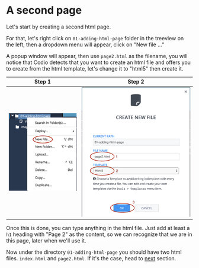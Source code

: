 # A second page
Let's start by creating a second html page. 

For that, let's right click on `01-adding-html-page` folder in the treeview on the left, then a dropdown menu will appear, click on "New file ..." 

A popup window will appear, then use `page2.html` as the filename, you will notice that Codio detects that you want to create an html file and offers you to create from the html template, let's change it to "html5" then create it.

| Step 1  | Step 2  |
| :-----: | :------:|
| ![](.guides/img/dropdown.png) | ![](.guides/img/popup.png) |

Once this is done, you can type anything in the html file. Just add at least a `h1` heading with "Page 2" as the content, so we can recognize that we are in this page, later when we'll use it.

Now under the directory `01-adding-html-page` you should have two html files. `index.html` and `page2.html`. If it's the case, head to [next](#) section.

